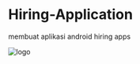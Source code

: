 # Hiring-Application
membuat aplikasi android hiring apps

![logo](https://user-images.githubusercontent.com/67503012/89972782-e098e180-dc88-11ea-8491-e3ac39882121.png)
